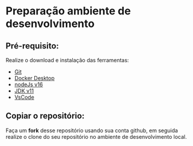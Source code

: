 # Preparação ambiente de desenvolvimento
## Pré-requisito:
Realize o download e instalação das ferramentas:
- [Git](https://git-scm.com/downloads)
- [Docker Desktop](https://www.docker.com/products/docker-desktop/)
- [nodeJs v16](https://nodejs.org/en/)
- [JDK v11](https://adoptopenjdk.net/?variant=openjdk11&jvmVariant=openj9)
- [VsCode](https://code.visualstudio.com/)

## Copiar o repositório:
Faça um **fork** desse repositório usando sua conta github, em seguida realize o clone do seu repositório no ambiente de desenvolvimento local.
